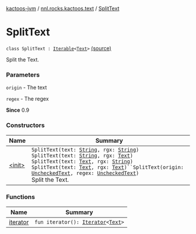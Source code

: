 [kactoos-jvm](../../index.md) / [nnl.rocks.kactoos.text](../index.md) / [SplitText](.)

# SplitText

`class SplitText : `[`Iterable`](https://kotlinlang.org/api/latest/jvm/stdlib/kotlin.collections/-iterable/index.html)`<`[`Text`](../../nnl.rocks.kactoos/-text/index.md)`>` [(source)](https://github.com/neonailol/kactoos/blob/master/kactoos-jvm/src/main/kotlin/nnl/rocks/kactoos/text/SplitText.kt#L18)

Split the Text.

### Parameters

`origin` - The text

`regex` - The regex

**Since**
0.9

### Constructors

| Name | Summary |
|---|---|
| [&lt;init&gt;](-init-.md) | `SplitText(text: `[`String`](https://kotlinlang.org/api/latest/jvm/stdlib/kotlin/-string/index.html)`, rgx: `[`String`](https://kotlinlang.org/api/latest/jvm/stdlib/kotlin/-string/index.html)`)`<br>`SplitText(text: `[`String`](https://kotlinlang.org/api/latest/jvm/stdlib/kotlin/-string/index.html)`, rgx: `[`Text`](../../nnl.rocks.kactoos/-text/index.md)`)`<br>`SplitText(text: `[`Text`](../../nnl.rocks.kactoos/-text/index.md)`, rgx: `[`String`](https://kotlinlang.org/api/latest/jvm/stdlib/kotlin/-string/index.html)`)`<br>`SplitText(text: `[`Text`](../../nnl.rocks.kactoos/-text/index.md)`, rgx: `[`Text`](../../nnl.rocks.kactoos/-text/index.md)`)``SplitText(origin: `[`UncheckedText`](../-unchecked-text/index.md)`, regex: `[`UncheckedText`](../-unchecked-text/index.md)`)`<br>Split the Text. |

### Functions

| Name | Summary |
|---|---|
| [iterator](iterator.md) | `fun iterator(): `[`Iterator`](https://kotlinlang.org/api/latest/jvm/stdlib/kotlin.collections/-iterator/index.html)`<`[`Text`](../../nnl.rocks.kactoos/-text/index.md)`>` |
